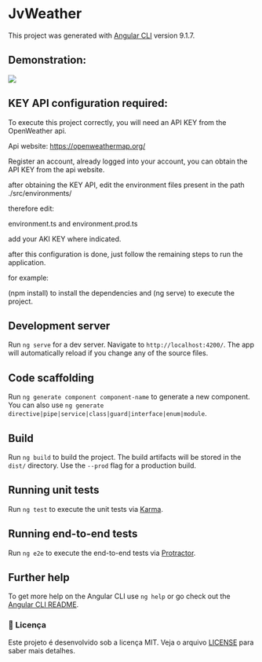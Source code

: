 # JvWeather

This project was generated with [Angular CLI](https://github.com/angular/angular-cli) version 9.1.7.

## Demonstration:

![](captured.gif)

## KEY API configuration required:

To execute this project correctly, you will need an API KEY from the OpenWeather api.

Api website: https://openweathermap.org/

Register an account, already logged into your account, you can obtain the API KEY from the api website.

after obtaining the KEY API, edit the environment files present in the path ./src/environments/

therefore edit:

environment.ts and environment.prod.ts

add your AKI KEY where indicated.

after this configuration is done, just follow the remaining steps to run the application.

for example:

(npm install) to install the dependencies and (ng serve) to execute the project.

## Development server

Run `ng serve` for a dev server. Navigate to `http://localhost:4200/`. The app will automatically reload if you change any of the source files.

## Code scaffolding

Run `ng generate component component-name` to generate a new component. You can also use `ng generate directive|pipe|service|class|guard|interface|enum|module`.

## Build

Run `ng build` to build the project. The build artifacts will be stored in the `dist/` directory. Use the `--prod` flag for a production build.

## Running unit tests

Run `ng test` to execute the unit tests via [Karma](https://karma-runner.github.io).

## Running end-to-end tests

Run `ng e2e` to execute the end-to-end tests via [Protractor](http://www.protractortest.org/).

## Further help

To get more help on the Angular CLI use `ng help` or go check out the [Angular CLI README](https://github.com/angular/angular-cli/blob/master/README.md).

### :memo: Licença

Este projeto é desenvolvido sob a licença MIT. Veja o arquivo [LICENSE](LICENSE) para saber mais detalhes.
